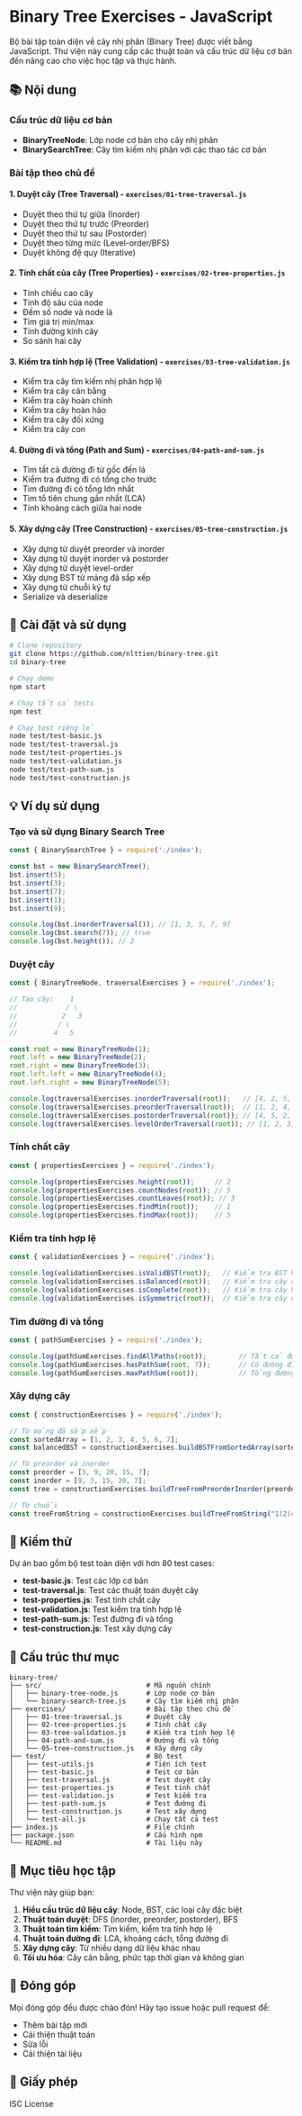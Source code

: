 # Binary Tree Exercises - JavaScript

Bộ bài tập toàn diện về cây nhị phân (Binary Tree) được viết bằng JavaScript. Thư viện này cung cấp các thuật toán và cấu trúc dữ liệu cơ bản đến nâng cao cho việc học tập và thực hành.

## 📚 Nội dung

### Cấu trúc dữ liệu cơ bản
- **BinaryTreeNode**: Lớp node cơ bản cho cây nhị phân
- **BinarySearchTree**: Cây tìm kiếm nhị phân với các thao tác cơ bản

### Bài tập theo chủ đề

#### 1. Duyệt cây (Tree Traversal) - `exercises/01-tree-traversal.js`
- Duyệt theo thứ tự giữa (Inorder)
- Duyệt theo thứ tự trước (Preorder) 
- Duyệt theo thứ tự sau (Postorder)
- Duyệt theo từng mức (Level-order/BFS)
- Duyệt không đệ quy (Iterative)

#### 2. Tính chất của cây (Tree Properties) - `exercises/02-tree-properties.js`
- Tính chiều cao cây
- Tính độ sâu của node
- Đếm số node và node lá
- Tìm giá trị min/max
- Tính đường kính cây
- So sánh hai cây

#### 3. Kiểm tra tính hợp lệ (Tree Validation) - `exercises/03-tree-validation.js`
- Kiểm tra cây tìm kiếm nhị phân hợp lệ
- Kiểm tra cây cân bằng
- Kiểm tra cây hoàn chỉnh
- Kiểm tra cây hoàn hảo
- Kiểm tra cây đối xứng
- Kiểm tra cây con

#### 4. Đường đi và tổng (Path and Sum) - `exercises/04-path-and-sum.js`
- Tìm tất cả đường đi từ gốc đến lá
- Kiểm tra đường đi có tổng cho trước
- Tìm đường đi có tổng lớn nhất
- Tìm tổ tiên chung gần nhất (LCA)
- Tính khoảng cách giữa hai node

#### 5. Xây dựng cây (Tree Construction) - `exercises/05-tree-construction.js`
- Xây dựng từ duyệt preorder và inorder
- Xây dựng từ duyệt inorder và postorder
- Xây dựng từ duyệt level-order
- Xây dựng BST từ mảng đã sắp xếp
- Xây dựng từ chuỗi ký tự
- Serialize và deserialize

## 🚀 Cài đặt và sử dụng

```bash
# Clone repository
git clone https://github.com/nlttien/binary-tree.git
cd binary-tree

# Chạy demo
npm start

# Chạy tất cả tests
npm test

# Chạy test riêng lẻ
node test/test-basic.js
node test/test-traversal.js
node test/test-properties.js
node test/test-validation.js
node test/test-path-sum.js
node test/test-construction.js
```

## 💡 Ví dụ sử dụng

### Tạo và sử dụng Binary Search Tree

```javascript
const { BinarySearchTree } = require('./index');

const bst = new BinarySearchTree();
bst.insert(5);
bst.insert(3);
bst.insert(7);
bst.insert(1);
bst.insert(9);

console.log(bst.inorderTraversal()); // [1, 3, 5, 7, 9]
console.log(bst.search(7)); // true
console.log(bst.height()); // 2
```

### Duyệt cây

```javascript
const { BinaryTreeNode, traversalExercises } = require('./index');

// Tạo cây:    1
//            / \
//           2   3
//          / \
//         4   5

const root = new BinaryTreeNode(1);
root.left = new BinaryTreeNode(2);
root.right = new BinaryTreeNode(3);
root.left.left = new BinaryTreeNode(4);
root.left.right = new BinaryTreeNode(5);

console.log(traversalExercises.inorderTraversal(root));   // [4, 2, 5, 1, 3]
console.log(traversalExercises.preorderTraversal(root));  // [1, 2, 4, 5, 3]
console.log(traversalExercises.postorderTraversal(root)); // [4, 5, 2, 3, 1]
console.log(traversalExercises.levelOrderTraversal(root)); // [1, 2, 3, 4, 5]
```

### Tính chất cây

```javascript
const { propertiesExercises } = require('./index');

console.log(propertiesExercises.height(root));     // 2
console.log(propertiesExercises.countNodes(root)); // 5
console.log(propertiesExercises.countLeaves(root)); // 3
console.log(propertiesExercises.findMin(root));    // 1
console.log(propertiesExercises.findMax(root));    // 5
```

### Kiểm tra tính hợp lệ

```javascript
const { validationExercises } = require('./index');

console.log(validationExercises.isValidBST(root));   // Kiểm tra BST hợp lệ
console.log(validationExercises.isBalanced(root));   // Kiểm tra cây cân bằng
console.log(validationExercises.isComplete(root));   // Kiểm tra cây hoàn chỉnh
console.log(validationExercises.isSymmetric(root));  // Kiểm tra cây đối xứng
```

### Tìm đường đi và tổng

```javascript
const { pathSumExercises } = require('./index');

console.log(pathSumExercises.findAllPaths(root));        // Tất cả đường đi gốc-lá
console.log(pathSumExercises.hasPathSum(root, 7));       // Có đường đi tổng = 7?
console.log(pathSumExercises.maxPathSum(root));          // Tổng đường đi lớn nhất
```

### Xây dựng cây

```javascript
const { constructionExercises } = require('./index');

// Từ mảng đã sắp xếp
const sortedArray = [1, 2, 3, 4, 5, 6, 7];
const balancedBST = constructionExercises.buildBSTFromSortedArray(sortedArray);

// Từ preorder và inorder
const preorder = [3, 9, 20, 15, 7];
const inorder = [9, 3, 15, 20, 7];
const tree = constructionExercises.buildTreeFromPreorderInorder(preorder, inorder);

// Từ chuỗi
const treeFromString = constructionExercises.buildTreeFromString("1(2(4)(5))(3()(6))");
```

## 🧪 Kiểm thử

Dự án bao gồm bộ test toàn diện với hơn 80 test cases:

- **test-basic.js**: Test các lớp cơ bản
- **test-traversal.js**: Test các thuật toán duyệt cây
- **test-properties.js**: Test tính chất cây
- **test-validation.js**: Test kiểm tra tính hợp lệ
- **test-path-sum.js**: Test đường đi và tổng
- **test-construction.js**: Test xây dựng cây

## 📁 Cấu trúc thư mục

```
binary-tree/
├── src/                          # Mã nguồn chính
│   ├── binary-tree-node.js       # Lớp node cơ bản
│   └── binary-search-tree.js     # Cây tìm kiếm nhị phân
├── exercises/                    # Bài tập theo chủ đề
│   ├── 01-tree-traversal.js      # Duyệt cây
│   ├── 02-tree-properties.js     # Tính chất cây
│   ├── 03-tree-validation.js     # Kiểm tra tính hợp lệ
│   ├── 04-path-and-sum.js        # Đường đi và tổng
│   └── 05-tree-construction.js   # Xây dựng cây
├── test/                         # Bộ test
│   ├── test-utils.js             # Tiện ích test
│   ├── test-basic.js             # Test cơ bản
│   ├── test-traversal.js         # Test duyệt cây
│   ├── test-properties.js        # Test tính chất
│   ├── test-validation.js        # Test kiểm tra
│   ├── test-path-sum.js          # Test đường đi
│   ├── test-construction.js      # Test xây dựng
│   └── test-all.js               # Chạy tất cả test
├── index.js                      # File chính
├── package.json                  # Cấu hình npm
└── README.md                     # Tài liệu này
```

## 🎯 Mục tiêu học tập

Thư viện này giúp bạn:

1. **Hiểu cấu trúc dữ liệu cây**: Node, BST, các loại cây đặc biệt
2. **Thuật toán duyệt**: DFS (inorder, preorder, postorder), BFS
3. **Thuật toán tìm kiếm**: Tìm kiếm, kiểm tra tính hợp lệ
4. **Thuật toán đường đi**: LCA, khoảng cách, tổng đường đi
5. **Xây dựng cây**: Từ nhiều dạng dữ liệu khác nhau
6. **Tối ưu hóa**: Cây cân bằng, phức tạp thời gian và không gian

## 🤝 Đóng góp

Mọi đóng góp đều được chào đón! Hãy tạo issue hoặc pull request để:
- Thêm bài tập mới
- Cải thiện thuật toán
- Sửa lỗi
- Cải thiện tài liệu

## 📜 Giấy phép

ISC License